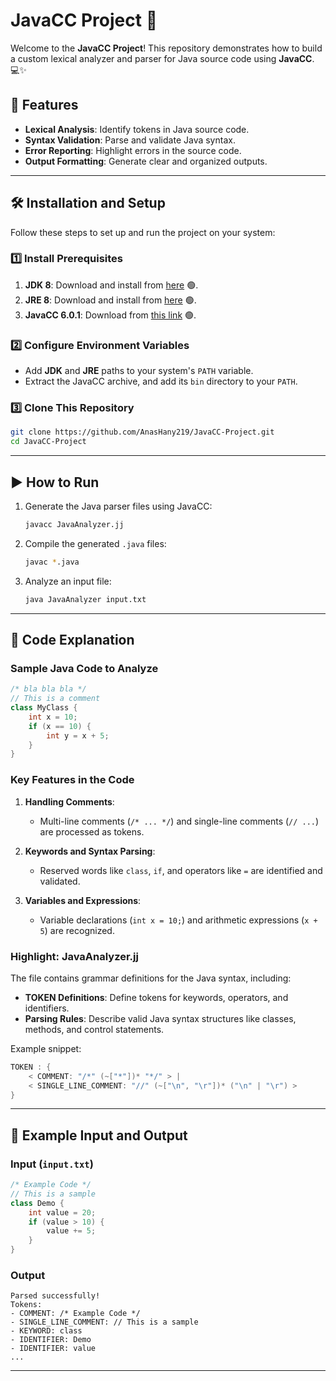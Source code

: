 # JavaCC Project 🚀

Welcome to the **JavaCC Project**! This repository demonstrates how to build a custom lexical analyzer and parser for Java source code using **JavaCC**. 💻✨

## 🌟 Features

- **Lexical Analysis**: Identify tokens in Java source code.
- **Syntax Validation**: Parse and validate Java syntax.
- **Error Reporting**: Highlight errors in the source code.
- **Output Formatting**: Generate clear and organized outputs.

---

## 🛠 Installation and Setup

Follow these steps to set up and run the project on your system:

### 1️⃣ Install Prerequisites

1. **JDK 8**: Download and install from [here](https://www.oracle.com/eg/java/technologies/downloads/#java8-windows) 🟢.
2. **JRE 8**: Download and install from [here](https://www.java.com/en/download/manual.jsp) 🟢.
3. **JavaCC 6.0.1**: Download from [this link](https://drive.google.com/file/d/1rY7HsGAE6Km3v7TN9EujRpwr3ft22V5v/view) 🟢.

### 2️⃣ Configure Environment Variables

- Add **JDK** and **JRE** paths to your system's `PATH` variable.
- Extract the JavaCC archive, and add its `bin` directory to your `PATH`.

### 3️⃣ Clone This Repository

```bash
git clone https://github.com/AnasHany219/JavaCC-Project.git
cd JavaCC-Project
```

---

## ▶️ How to Run

1. Generate the Java parser files using JavaCC:

   ```bash
   javacc JavaAnalyzer.jj
   ```

2. Compile the generated `.java` files:

   ```bash
   javac *.java
   ```

3. Analyze an input file:
   ```bash
   java JavaAnalyzer input.txt
   ```

---

## 📄 Code Explanation

### Sample Java Code to Analyze

```java
/* bla bla bla */
// This is a comment
class MyClass {
    int x = 10;
    if (x == 10) {
        int y = x + 5;
    }
}
```

### Key Features in the Code

1. **Handling Comments**:

   - Multi-line comments (`/* ... */`) and single-line comments (`// ...`) are processed as tokens.

2. **Keywords and Syntax Parsing**:

   - Reserved words like `class`, `if`, and operators like `=` are identified and validated.

3. **Variables and Expressions**:
   - Variable declarations (`int x = 10;`) and arithmetic expressions (`x + 5`) are recognized.

### Highlight: JavaAnalyzer.jj

The file contains grammar definitions for the Java syntax, including:

- **TOKEN Definitions**: Define tokens for keywords, operators, and identifiers.
- **Parsing Rules**: Describe valid Java syntax structures like classes, methods, and control statements.

Example snippet:

```java
TOKEN : {
    < COMMENT: "/*" (~["*"])* "*/" > |
    < SINGLE_LINE_COMMENT: "//" (~["\n", "\r"])* ("\n" | "\r") >
}
```

---

## 📂 Example Input and Output

### Input (`input.txt`)

```java
/* Example Code */
// This is a sample
class Demo {
    int value = 20;
    if (value > 10) {
        value += 5;
    }
}
```

### Output

```
Parsed successfully!
Tokens:
- COMMENT: /* Example Code */
- SINGLE_LINE_COMMENT: // This is a sample
- KEYWORD: class
- IDENTIFIER: Demo
- IDENTIFIER: value
...
```

---
